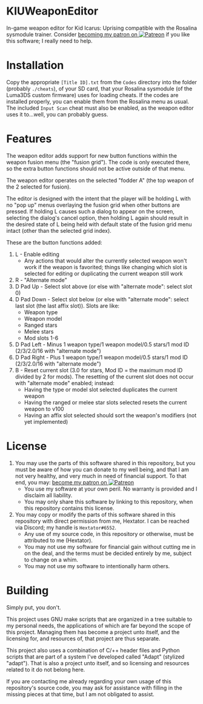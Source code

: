 # KIUWeaponEditor
In-game weapon editor for Kid Icarus: Uprising compatible with the Rosalina sysmodule trainer.
Consider [becoming my patron on ![P](https://i.imgur.com/5URQWRR.png)atreon](https://www.patreon.com/hextator) if you like this software; I really need to help.

# Installation
Copy the appropriate `[Title ID].txt` from the `Codes` directory into the folder (probably `./cheats`), of your SD card, that your Rosalina sysmodule (of the Luma3DS custom firmware) uses for loading cheats.
If the codes are installed properly, you can enable them from the Rosalina menu as usual. The included `Input Scan` cheat must also be enabled, as the weapon editor uses it to...well, you can probably guess.

# Features
The weapon editor adds support for new button functions within the weapon fusion menu (the "fusion grid"). The code is only executed there, so the extra button functions should not be active outside of that menu.

The weapon editor operates on the selected "fodder A" (the top weapon of the 2 selected for fusion).

The editor is designed with the intent that the player will be holding L with no "pop up" menus overlaying the fusion grid when other buttons are pressed. If holding L causes such a dialog to appear on the screen, selecting the dialog's cancel option, then holding L again should result in the desired state of L being held with default state of the fusion grid menu intact (other than the selected grid index).

These are the button functions added:
1. L - Enable editing
	* Any actions that would alter the currently selected weapon won't work if the weapon is favorited; things like changing which slot is selected for editing or duplicating the current weapon still work
2. R - "Alternate mode"
3. D Pad Up - Select slot above (or else with "alternate mode": select slot 0)
4. D Pad Down - Select slot below (or else with "alternate mode": select last slot (the last affix slot)). Slots are like:
	* Weapon type
	* Weapon model
	* Ranged stars
	* Melee stars
	* Mod slots 1-6
5. D Pad Left - Minus 1 weapon type/1 weapon model/0.5 stars/1 mod ID (2/3/2.0/16 with "alternate mode")
6. D Pad Right - Plus 1 weapon type/1 weapon model/0.5 stars/1 mod ID (2/3/2.0/16 with "alternate mode")
7. B - Reset current slot (3.0 for stars, Mod ID = the maximum mod ID divided by 2 for mods). The resetting of the current slot does not occur with "alternate mode" enabled; instead:
	* Having the type or model slot selected duplicates the current weapon
	* Having the ranged or melee star slots selected resets the current weapon to v100
	* Having an affix slot selected should sort the weapon's modifiers (not yet implemented)

# License
1. You may use the parts of this software shared in this repository, but you must be aware of how you can donate to my well being, and that I am not very healthy, and very much in need of financial support. To that end, you may: [become my patron on ![P](https://i.imgur.com/5URQWRR.png)atreon](https://www.patreon.com/hextator)
	* You use my software at your own peril. No warranty is provided and I disclaim all liability.
	* You may only share this software by linking to this repository, when this repository contains this license.
2. You may copy or modify the parts of this software shared in this repository with direct permission from me, Hextator. I can be reached via Discord; my handle is `Hextator#6552`.
	* Any use of my source code, in this repository or otherwise, must be attributed to me (Hextator).
	* You may not use my software for financial gain without cutting me in on the deal, and the terms must be decided entirely by me, subject to change on a whim.
	* You may not use my software to intentionally harm others.

# Building
Simply put, you don't.

This project uses GNU make scripts that are organized in a tree suitable to my personal needs, the applications of which are far beyond the scope of this project. Managing them has become a project unto itself, and the licensing for, and resources of, that project are thus separate.

This project also uses a combination of C/++ header files and Python scripts that are part of a system I've developed called "Adapt" (stylized "adapt"). That is also a project unto itself, and so licensing and resources related to it do not belong here.

If you are contacting me already regarding your own usage of this repository's source code, you may ask for assistance with filling in the missing pieces at that time, but I am not obligated to assist.
